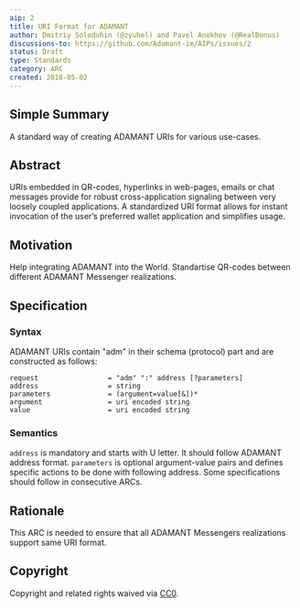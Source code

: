 ```yaml
---
aip: 2
title: URI Format for ADAMANT
author: Dmitriy Soloduhin (@zyuhel) and Pavel Anokhov (@RealBonus)
discussions-to: https://github.com/Adamant-im/AIPs/issues/2
status: Draft
type: Standards
category: ARC
created: 2018-05-02
---
```


<!--You can leave these HTML comments in your merged AIP and delete the visible duplicate text guides, they will not appear and may be helpful to refer to if you edit it again. This is the suggested template for new AIPs. Note that an AIP number will be assigned by an editor. When opening a pull request to submit your AIP, please use an abbreviated title in the filename, `aip-draft_title_abbrev.md`. The title should be 44 characters or less.-->

## Simple Summary
A standard way of creating ADAMANT URIs for various use-cases.

## Abstract
<!--A short (~200 word) description of the technical issue being addressed.-->
URIs embedded in QR-codes, hyperlinks in web-pages, emails or chat messages provide for robust cross-application signaling between very loosely coupled applications. A standardized URI format allows for instant invocation of the user’s preferred wallet application and simplifies usage.

## Motivation
<!--The motivation is critical for AIPs that want to change the protocol. It should clearly explain why the existing protocol specification is inadequate to address the problem that the AIP solves. AIP submissions without sufficient motivation may be rejected outright.-->
Help integrating ADAMANT into the World. Standartise QR-codes between different ADAMANT Messenger realizations. 

## Specification
<!--The technical specification should describe the syntax and semantics of any new feature. The specification should be detailed enough to allow competing, interoperable implementations for different platforms.-->
### Syntax
ADAMANT URIs contain "adm" in their schema (protocol) part and are constructed as follows:
```
request                 = "adm" ":" address [?parameters]
address                 = string
parameters              = (argument=value[&])*
argument                = uri encoded string
value                   = uri encoded string
```

### Semantics
`address` is mandatory and starts with U letter. It should follow ADAMANT address format.
`parameters` is optional argument-value pairs and defines specific actions to be done with following address. Some specifications should follow in consecutive ARCs.


## Rationale
<!--The rationale fleshes out the specification by describing what motivated the design and why particular design decisions were made. It should describe alternate designs that were considered and related work, e.g. how the feature is supported in other languages. The rationale may also provide evidence of consensus within the community, and should discuss important objections or concerns raised during discussion.-->
This ARC is needed to ensure that all ADAMANT Messengers realizations support same URI format.


## Copyright
Copyright and related rights waived via [CC0](https://creativecommons.org/publicdomain/zero/1.0/).
